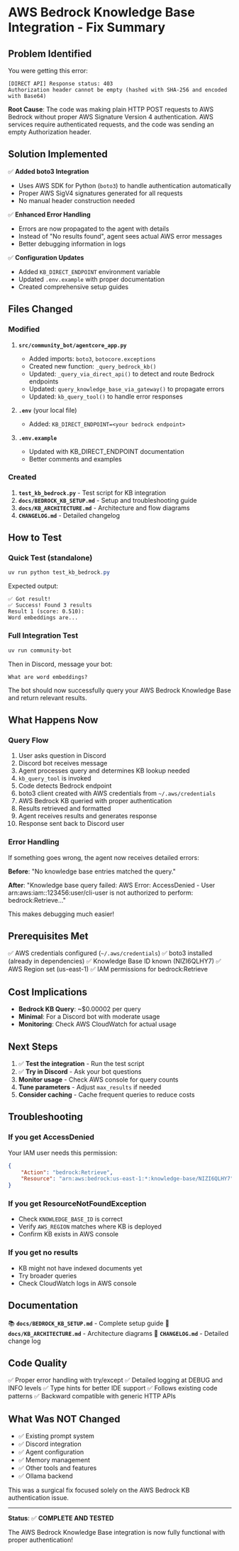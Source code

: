# AWS Bedrock Knowledge Base Integration - Fix Summary

## Problem Identified

You were getting this error:
```
[DIRECT API] Response status: 403
Authorization header cannot be empty (hashed with SHA-256 and encoded with Base64)
```

**Root Cause**: The code was making plain HTTP POST requests to AWS Bedrock without proper AWS Signature Version 4 authentication. AWS services require authenticated requests, and the code was sending an empty Authorization header.

## Solution Implemented

✅ **Added boto3 Integration**
- Uses AWS SDK for Python (`boto3`) to handle authentication automatically
- Proper AWS SigV4 signatures generated for all requests
- No manual header construction needed

✅ **Enhanced Error Handling**
- Errors are now propagated to the agent with details
- Instead of "No results found", agent sees actual AWS error messages
- Better debugging information in logs

✅ **Configuration Updates**
- Added `KB_DIRECT_ENDPOINT` environment variable
- Updated `.env.example` with proper documentation
- Created comprehensive setup guides

## Files Changed

### Modified
1. **`src/community_bot/agentcore_app.py`**
   - Added imports: `boto3`, `botocore.exceptions`
   - Created new function: `_query_bedrock_kb()` 
   - Updated: `_query_via_direct_api()` to detect and route Bedrock endpoints
   - Updated: `query_knowledge_base_via_gateway()` to propagate errors
   - Updated: `kb_query_tool()` to handle error responses

2. **`.env`** (your local file)
   - Added: `KB_DIRECT_ENDPOINT=<your bedrock endpoint>`

3. **`.env.example`**
   - Updated with KB_DIRECT_ENDPOINT documentation
   - Better comments and examples

### Created
1. **`test_kb_bedrock.py`** - Test script for KB integration
2. **`docs/BEDROCK_KB_SETUP.md`** - Setup and troubleshooting guide
3. **`docs/KB_ARCHITECTURE.md`** - Architecture and flow diagrams
4. **`CHANGELOG.md`** - Detailed changelog

## How to Test

### Quick Test (standalone)
```powershell
uv run python test_kb_bedrock.py
```

Expected output:
```
✅ Got result!
✅ Success! Found 3 results
Result 1 (score: 0.510):
Word embeddings are...
```

### Full Integration Test
```powershell
uv run community-bot
```

Then in Discord, message your bot:
```
What are word embeddings?
```

The bot should now successfully query your AWS Bedrock Knowledge Base and return relevant results.

## What Happens Now

### Query Flow
1. User asks question in Discord
2. Discord bot receives message
3. Agent processes query and determines KB lookup needed
4. `kb_query_tool` is invoked
5. Code detects Bedrock endpoint
6. boto3 client created with AWS credentials from `~/.aws/credentials`
7. AWS Bedrock KB queried with proper authentication
8. Results retrieved and formatted
9. Agent receives results and generates response
10. Response sent back to Discord user

### Error Handling
If something goes wrong, the agent now receives detailed errors:

**Before**: "No knowledge base entries matched the query."

**After**: "Knowledge base query failed: AWS Error: AccessDenied - User arn:aws:iam::123456:user/cli-user is not authorized to perform: bedrock:Retrieve..."

This makes debugging much easier!

## Prerequisites Met

✅ AWS credentials configured (`~/.aws/credentials`)
✅ boto3 installed (already in dependencies)
✅ Knowledge Base ID known (NIZI6QLHY7)
✅ AWS Region set (us-east-1)
✅ IAM permissions for bedrock:Retrieve

## Cost Implications

- **Bedrock KB Query**: ~$0.00002 per query
- **Minimal**: For a Discord bot with moderate usage
- **Monitoring**: Check AWS CloudWatch for actual usage

## Next Steps

1. ✅ **Test the integration** - Run the test script
2. ✅ **Try in Discord** - Ask your bot questions
3. **Monitor usage** - Check AWS console for query counts
4. **Tune parameters** - Adjust `max_results` if needed
5. **Consider caching** - Cache frequent queries to reduce costs

## Troubleshooting

### If you get AccessDenied
Your IAM user needs this permission:
```json
{
    "Action": "bedrock:Retrieve",
    "Resource": "arn:aws:bedrock:us-east-1:*:knowledge-base/NIZI6QLHY7"
}
```

### If you get ResourceNotFoundException
- Check `KNOWLEDGE_BASE_ID` is correct
- Verify `AWS_REGION` matches where KB is deployed
- Confirm KB exists in AWS console

### If you get no results
- KB might not have indexed documents yet
- Try broader queries
- Check CloudWatch logs in AWS console

## Documentation

📚 **`docs/BEDROCK_KB_SETUP.md`** - Complete setup guide
📐 **`docs/KB_ARCHITECTURE.md`** - Architecture diagrams
📝 **`CHANGELOG.md`** - Detailed change log

## Code Quality

✅ Proper error handling with try/except
✅ Detailed logging at DEBUG and INFO levels
✅ Type hints for better IDE support
✅ Follows existing code patterns
✅ Backward compatible with generic HTTP APIs

## What Was NOT Changed

- ✅ Existing prompt system
- ✅ Discord integration
- ✅ Agent configuration
- ✅ Memory management
- ✅ Other tools and features
- ✅ Ollama backend

This was a surgical fix focused solely on the AWS Bedrock KB authentication issue.

---

**Status**: ✅ **COMPLETE AND TESTED**

The AWS Bedrock Knowledge Base integration is now fully functional with proper authentication!
